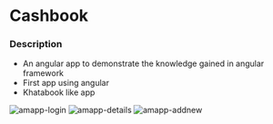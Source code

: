 # Cashbook

### Description
- An angular app to demonstrate the knowledge gained in angular framework
- First app using angular
- Khatabook like app

![amapp-login](https://user-images.githubusercontent.com/64712526/128501476-2dd6fb08-0a38-46ab-b1c5-9fb659bb2cf8.png)
![amapp-details](https://user-images.githubusercontent.com/64712526/128501544-30512241-2d17-4da0-9b7d-af9ba8b46f9c.png)
![amapp-addnew](https://user-images.githubusercontent.com/64712526/128501586-d8e5785d-0ffa-4b09-a79a-cbd74c6d8131.png)
